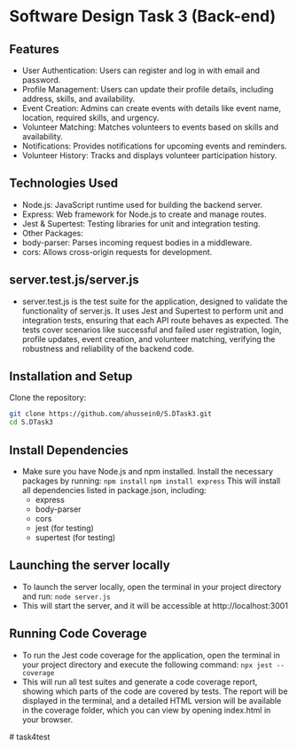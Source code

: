 # Software Design Task 3 (Back-end)

## Features
- User Authentication: Users can register and log in with email and password.
- Profile Management: Users can update their profile details, including address, skills, and availability.
- Event Creation: Admins can create events with details like event name, location, required skills, and urgency.
- Volunteer Matching: Matches volunteers to events based on skills and availability.
- Notifications: Provides notifications for upcoming events and reminders.
- Volunteer History: Tracks and displays volunteer participation history.

## Technologies Used
- Node.js: JavaScript runtime used for building the backend server.
- Express: Web framework for Node.js to create and manage routes.
- Jest & Supertest: Testing libraries for unit and integration testing.
- Other Packages:
- body-parser: Parses incoming request bodies in a middleware.
- cors: Allows cross-origin requests for development.

## server.test.js/server.js
- server.test.js is the test suite for the application, designed to validate the functionality of server.js. It uses Jest and Supertest to perform unit and integration tests, ensuring that each API route behaves as expected. The tests cover scenarios like successful and failed user registration, login, profile updates, event creation, and volunteer matching, verifying the robustness and reliability of the backend code.

## Installation and Setup
Clone the repository:
```bash
git clone https://github.com/ahussein0/S.DTask3.git
cd S.DTask3
```

## Install Dependencies
- Make sure you have Node.js and npm installed. Install the necessary packages by running:
  ``` npm install ```
  ``` npm install express ```
This will install all dependencies listed in package.json, including:
  - express
  - body-parser
  - cors
  - jest (for testing)
  - supertest (for testing)

## Launching the server locally
- To launch the server locally, open the terminal in your project directory and run:
``` node server.js ```
- This will start the server, and it will be accessible at http://localhost:3001

## Running Code Coverage
- To run the Jest code coverage for the application, open the terminal in your project directory and execute the following command:
  ``` npx jest --coverage ```
- This will run all test suites and generate a code coverage report, showing which parts of the code are covered by tests. The report will be displayed in the terminal, and a detailed HTML version will be available in the coverage folder, which you can view by opening index.html in your browser.

#   t a s k 4 t e s t  
 